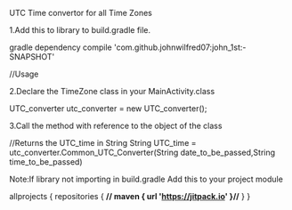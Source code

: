 
UTC Time convertor for all Time Zones

  
1.Add this to library to build.gradle file.  
  
  
  gradle dependency
  compile 'com.github.johnwilfred07:john_1st:-SNAPSHOT'



//Usage

2.Declare the TimeZone class in your MainActivity.class

  UTC_converter utc_converter = new UTC_converter();



3.Call the method with reference to the object of the class


//Returns the UTC_time in String 
 String UTC_time = utc_converter.Common_UTC_Converter(String date_to_be_passed,String time_to_be_passed)
 
 
 
 Note:If library not importing in build.gradle 
 Add this to your project module  

allprojects {
    repositories {
       **// maven { url 'https://jitpack.io' }//**
    }
}
